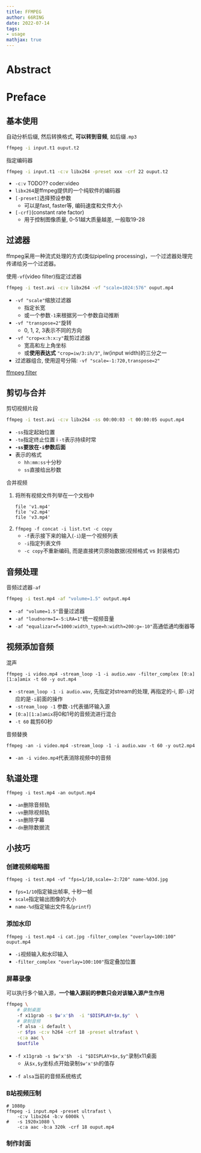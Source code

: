 ```yaml
---
title: FFMPEG
author: 66RING
date: 2022-07-14
tags: 
- usage
mathjax: true
---
```


# Abstract


# Preface


## 基本使用

自动分析后缀, 然后转换格式, **可以转到音频**, 如后缀`.mp3`

```sh
ffmpeg -i input.t1 ouput.t2
```

指定编码器

```sh
ffmpeg -i input.t1 -c:v libx264 -preset xxx -crf 22 ouput.t2
```

- `-c:v` TODO?? coder:video
- `libx264`是ffmpeg提供的一个纯软件的编码器
- `[-preset]`选择预设参数
	* 可以是fast, faster等, 编码速度和文件大小
- `[-crf]`(constant rate factor)
	* 用于控制图像质量, 0-51越大质量越差, 一般取19-28


## 过滤器

ffmpeg采用一种流式处理的方式(类似pipeling processing)，一个过滤器处理完传递给另一个过滤器。

使用`-vf`(video filter)指定过滤器

```sh
ffmpeg -i test.avi -c:v libx264 -vf "scale=1024:576" ouput.mp4
```

- `-vf "scale"`缩放过滤器
	* 指定长宽
	* 或一个参数`-1`来根据另一个参数自动推断
- `-vf "transpose=2"`旋转
	* 0, 1, 2, 3表示不同的方向
- `-vf "crop=x:h:x:y"`裁剪过滤器
	* 宽高和左上角坐标
	* 或**使用表达式** `"crop=iw/3:ih/3"`, iw(input width)的三分之一
- 过滤器组合, 使用逗号分隔: `-vf "scale=-1:720,transpose=2"`

[ffmpeg filter](https://ffmpeg.org/ffmpeg-filters.html)


## 剪切与合并

剪切视频片段

```sh
ffmpeg -i test.avi -c:v libx264 -ss 00:00:03 -t 00:00:05 ouput.mp4
```

- `-ss`指定起始位置
- `-to`指定终止位置
i `-t`表示持续时常
- **`-ss`要放在`-i`参数后面**
- 表示的格式
	* `hh:mm:ss`十分秒
	* `ss`直接给出秒数

合并视频

1. 将所有视频文件列举在一个文档中
	```
	file 'v1.mp4'
	file 'v2.mp4'
	file 'v3.mp4'
	```
2. `ffmpeg -f concat -i list.txt -c copy `
	- `-f`表示接下来的输入(`-i`)是一个视频列表
	- `-i`指定列表文件
	- `-c copy`不重新编码, 而是直接拷贝原始数据(视频格式 vs 封装格式)


## 音频处理

音频过滤器`-af`

```sh
ffmpeg -i test.mp4 -af "volume=1.5" output.mp4
```

- `-af "volume=1.5"`音量过滤器
- `-af "loudnorm=I=-5:LRA=1"`统一视频音量
- `-af "equalizar=f=1000:width_type=h:width=200:g=-10"`高通低通均衡器等


## 视频添加音频

混声

```
ffmpeg -i video.mp4 -stream_loop -1 -i audio.wav -filter_complex [0:a][1:a]amix -t 60 -y out.mp4
```

- `-stream_loop -1 -i audio.wav`, 先指定对stream的处理, 再指定的-i, 即`-i`对应的是`-i`前面的操作
- `-stream_loop -1` 参数`-1`代表循环输入源
- `[0:a][1:a]amix`将0和1号的音频流进行混合
- `-t 60` 裁剪60秒

音频替换

```
ffmpeg -an -i video.mp4 -stream_loop -1 -i audio.wav -t 60 -y out2.mp4
```

- `-an -i video.mp4`代表消除视频中的音频


## 轨道处理

```
ffmpeg -i test.mp4 -an output.mp4
```

- `-an`删除音频轨
- `-vn`删除视频轨
- `-sn`删除字幕
- `-dn`删除数据流


## 小技巧

### 创建视频缩略图

```
ffmpeg -i test.mp4 -vf "fps=1/10,scale=-2:720" name-%03d.jpg
```

- `fps=1/10`指定输出帧率, 十秒一帧
- `scale`指定输出图像的大小
- `name-%d`指定输出文件名(`printf`)


### 添加水印

```
ffmpeg -i test.mp4 -i cat.jpg -filter_complex "overlay=100:100" ouput.mp4
```

- `-i`视频输入和水印输入
- `-filter_complex "overlay=100:100"`指定叠加位置


### 屏幕录像

可以执行多个输入源，**一个输入源前的参数只会对该输入源产生作用**

```sh
ffmpeg \
	# 录制桌面
	-f x11grab -s $w'x'$h  -i "$DISPLAY+$x,$y"  \
	# 录制音频
	-f alsa -i default \
	-r $fps -c:v h264 -crf 18 -preset ultrafast \
	-c:a aac \
	$outfile
```

- `-f x11grab -s $w'x'$h  -i "$DISPLAY+$x,$y"`录制x11桌面
	* 从`$x,$y`坐标点开始录制`$w'x'$h`的值存
* `-f alsa`当前的音频系统格式


### B站视频压制

```
# 1080p
ffmpeg -i input.mp4 -preset ultrafast \
	-c:v libx264 -b:v 6000k \
#	-s 1920x1080 \
	-c:a aac -b:a 320k -crf 18 ouput.mp4
```


### 制作封面

